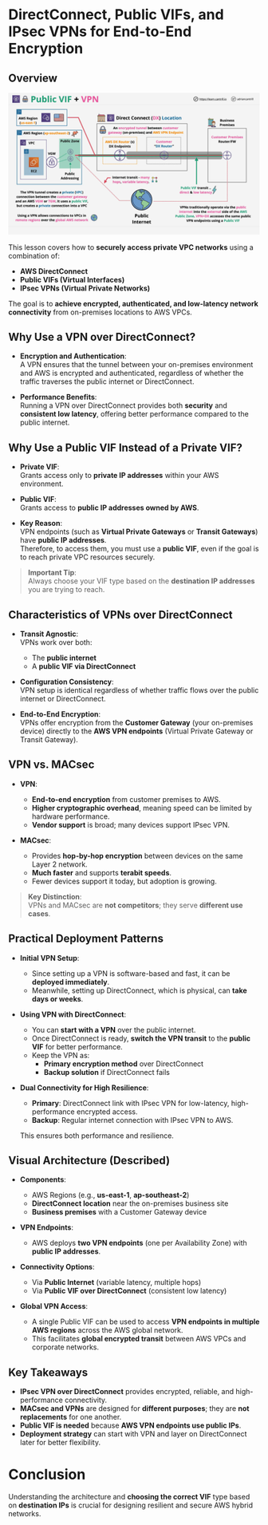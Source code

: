 # DirectConnect, Public VIFs, and IPsec VPNs for End-to-End Encryption

## Overview

![alt text](./Images/image-19.png)

This lesson covers how to **securely access private VPC networks** using a combination of:

- **AWS DirectConnect**
- **Public VIFs (Virtual Interfaces)**
- **IPsec VPNs (Virtual Private Networks)**

The goal is to **achieve encrypted, authenticated, and low-latency network connectivity** from on-premises locations to AWS VPCs.

## Why Use a VPN over DirectConnect?

- **Encryption and Authentication**:  
  A VPN ensures that the tunnel between your on-premises environment and AWS is encrypted and authenticated, regardless of whether the traffic traverses the public internet or DirectConnect.

- **Performance Benefits**:  
  Running a VPN over DirectConnect provides both **security** and **consistent low latency**, offering better performance compared to the public internet.

## Why Use a Public VIF Instead of a Private VIF?

- **Private VIF**:  
  Grants access only to **private IP addresses** within your AWS environment.

- **Public VIF**:  
  Grants access to **public IP addresses owned by AWS**.

- **Key Reason**:  
  VPN endpoints (such as **Virtual Private Gateways** or **Transit Gateways**) have **public IP addresses**.  
  Therefore, to access them, you must use a **public VIF**, even if the goal is to reach private VPC resources securely.

> **Important Tip**:  
> Always choose your VIF type based on the **destination IP addresses** you are trying to reach.

## Characteristics of VPNs over DirectConnect

- **Transit Agnostic**:  
  VPNs work over both:

  - The **public internet**
  - A **public VIF via DirectConnect**

- **Configuration Consistency**:  
  VPN setup is identical regardless of whether traffic flows over the public internet or DirectConnect.

- **End-to-End Encryption**:  
  VPNs offer encryption from the **Customer Gateway** (your on-premises device) directly to the **AWS VPN endpoints** (Virtual Private Gateway or Transit Gateway).

## VPN vs. MACsec

- **VPN**:

  - **End-to-end encryption** from customer premises to AWS.
  - **Higher cryptographic overhead**, meaning speed can be limited by hardware performance.
  - **Vendor support** is broad; many devices support IPsec VPN.

- **MACsec**:
  - Provides **hop-by-hop encryption** between devices on the same Layer 2 network.
  - **Much faster** and supports **terabit speeds**.
  - Fewer devices support it today, but adoption is growing.

> **Key Distinction**:  
> VPNs and MACsec are **not competitors**; they serve **different use cases**.

## Practical Deployment Patterns

- **Initial VPN Setup**:

  - Since setting up a VPN is software-based and fast, it can be **deployed immediately**.
  - Meanwhile, setting up DirectConnect, which is physical, can **take days or weeks**.

- **Using VPN with DirectConnect**:

  - You can **start with a VPN** over the public internet.
  - Once DirectConnect is ready, **switch the VPN transit** to the **public VIF** for better performance.
  - Keep the VPN as:
    - **Primary encryption method** over DirectConnect
    - **Backup solution** if DirectConnect fails

- **Dual Connectivity for High Resilience**:

  - **Primary**: DirectConnect link with IPsec VPN for low-latency, high-performance encrypted access.
  - **Backup**: Regular internet connection with IPsec VPN to AWS.

  This ensures both performance and resilience.

## Visual Architecture (Described)

- **Components**:

  - AWS Regions (e.g., **us-east-1**, **ap-southeast-2**)
  - **DirectConnect location** near the on-premises business site
  - **Business premises** with a Customer Gateway device

- **VPN Endpoints**:

  - AWS deploys **two VPN endpoints** (one per Availability Zone) with **public IP addresses**.

- **Connectivity Options**:

  - Via **Public Internet** (variable latency, multiple hops)
  - Via **Public VIF over DirectConnect** (consistent low latency)

- **Global VPN Access**:
  - A single Public VIF can be used to access **VPN endpoints in multiple AWS regions** across the AWS global network.
  - This facilitates **global encrypted transit** between AWS VPCs and corporate networks.

## Key Takeaways

- **IPsec VPN over DirectConnect** provides encrypted, reliable, and high-performance connectivity.
- **MACsec and VPNs** are designed for **different purposes**; they are **not replacements** for one another.
- **Public VIF is needed** because **AWS VPN endpoints use public IPs**.
- **Deployment strategy** can start with VPN and layer on DirectConnect later for better flexibility.

# Conclusion

Understanding the architecture and **choosing the correct VIF** type based on **destination IPs** is crucial for designing resilient and secure AWS hybrid networks.
